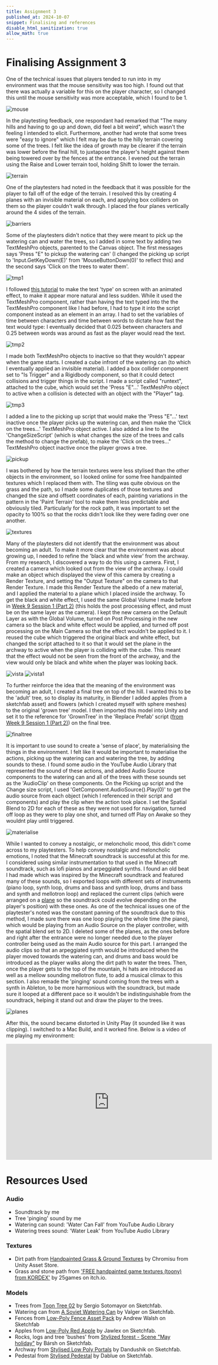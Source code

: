 ```yaml
---
title: Assignment 3
published_at: 2024-10-07
snippet: Finalising and references
disable_html_sanitization: true
allow_math: true
---
```


# Finalising Assignment 3

One of the technical issues that players tended to run into in my environment was that the mouse sensitivity was too high. I found out that there was actually a variable for this on the player character, so I changed this until the mouse sensitivity was more acceptable, which I found to be 1.

![mouse](/a3/mouse.png)

In the playtesting feedback, one respondant had remarked that "The many hills and having to go up and down, did feel a bit weird", which wasn't the feeling I intended to elicit. Furthermore, another had wrote that some trees were "easy to ignore" which I felt may be due to the hilly terrain covering some of the trees. I felt like the idea of growth may be clearer if the terrain was lower before the final hill, to juxtapose the player's height against them being towered over by the fences at the entrance. I evened out the terrain using the Raise and Lower terrain tool, holding Shift to lower the terrain. 

![terrain](/a3/terrain.png)

One of the playtesters had noted in the feedback that it was possible for the player to fall off of the edge of the terrain. I resolved this by creating 4 planes with an invisible material on each, and applying box colliders on them so the player couldn't walk through. I placed the four planes vertically around the 4 sides of the terrain.

![barriers](/a3/barriers.png)

Some of the playtesters didn't notice that they were meant to pick up the watering can and water the trees, so I added in some text by adding two TextMeshPro objects, parented to the Canvas object. The first messages says 'Press "E" to pickup the watering can' (I changed the picking up script to 'Input.GetKeyDown(E)' from 'MouseButtonDown(0)' to reflect this) and the second says 'Click on the trees to water them'.

![tmp1](/a3/tmp1.png)

I followed [this tutorial](https://www.youtube.com/watch?v=IqpgJlhtmoo&ab_channel=PixelbugStudio) to make the text 'type' on screen with an animated effect, to make it appear more natural and less sudden. While it used the TextMeshPro component, rather than having the text typed into the the TextMeshPro component like I had before, I had to type it into the script component instead as an element in an array. I had to set the variables of time between characters and time between words to dictate how fast the text would type: I eventually decided that 0.025 between characters and 0.25 between words was around as fast as the player would read the text. 

![tmp2](/a3/tmp2.png)

I made both TextMeshPro objects to inactive so that they wouldn't appear when the game starts. I created a cube infront of the watering can (to which I eventually applied an invisible material). I added a box collider component set to "Is Trigger" and a Rigidbody component, so that it could detect collisions and trigger things in the script. I made a script called "runtext", attached to the cube, which would set the 'Press "E"...' TextMeshPro object to active when a collision is detected with an object with the "Player" tag. 

![tmp3](/a3/tmp3.png)

I added a line to the picking up script that would make the 'Press "E"...' text inactive once the player picks up the watering can, and then make the 'Click on the trees...' TextMeshPro object active. I also added a line to the 'ChangeSizeScript' (which is what changes the size of the trees and calls the method to change the prefab), to make the 'Click on the trees..." TextMeshPro object inactive once the player grows a tree.

![pickup](/a3/pickup.png)

I was bothered by how the terrain textures were less stylised than the other objects in the environment, so I looked online for some free handpainted textures which I replaced them with. The tiling was quite obvious on the grass and the path, so I made some duplicates of those textures and changed the size and offsett coordinates of each, painting variations in the pattern in the 'Paint Terrain' tool to make them less predictable and obviously tiled. Particularly for the rock path, it was important to set the opacity to 100% so that the rocks didn't look like they were fading over one another.

![textures](/a3/textures.png)

Many of the playtesters did not identify that the environment was about becoming an adult. To make it more clear that the environment was about growing up, I needed to refine the 'black and white view' from the archway. From my research, I discovered a way to do this using a camera. First, I created a camera which looked out from the view of the archway. I could make an object which displayed the view of this camera by creating a Render Texture, and setting the "Output Texture" on the camera to that Render Texture. I made this Render Texture the albedo of a new material, and I applied the material to a plane which I placed inside the archway. To get the black and white effect, I used the same Global Volume I made before in [Week 9 Session 1 (Part 2)](https://jackreed050-dms1-blog-55.deno.dev/w9s1(2)) (this holds the post processing effect, and must be on the same layer as the camera). I kept the new camera on the Default Layer as with the Global Volume, turned on Post Processing in the new camera so the black and white effect would be applied, and turned off post processing on the Main Camera so that the effect wouldn't be applied to it. I reused the cube which triggered the original black and white effect, but changed the script attached to it so that it would set the plane in the archway to active when the player is colliding with the cube. This meant that the effect would not be seen from the front of the archway, and the view would only be black and white when the player was looking back. 

![vista](/a3/vista.png)
![vista1](/a3/vista1.png)

To further reinforce the idea that the meaning of the environment was becoming an adult, I created a final tree on top of the hill. I wanted this to be the 'adult' tree, so to display its maturity, in Blender I added apples (from a sketchfab asset) and flowers (which I created myself with sphere meshes) to the original 'grown tree' model. I then imported this model into Unity and set it to the reference for 'GrownTree' in the 'Replace Prefab' script ([from Week 9 Session 1 (Part 2)](https://jackreed050-dms1-blog-55.deno.dev/w9s1(2))) on the final tree.

![finaltree](/a3/finaltree.png)

It is important to use sound to create a 'sense of place', by materialising the things in the environment. I felt like it would be important to materialise the actions, picking up the watering can and watering the tree, by adding sounds to these. I found some audio in the YouTube Audio Library that represented the sound of these actions, and added Audio Source components to the watering can and all of the trees with these sounds set as the 'AudioClip' on these components. On the Picking up script and the Change size script, I used 'GetComponent.AudioSource().Play(0)' to get the audio source from each object (which I referenced in their script and components) and play the clip when the action took place. I set the Spatial Blend to 2D for each of these as they were not used for navigation, turned off loop as they were to play one shot, and turned off Play on Awake so they wouldnt play until triggered.

![materialise](/a3/finaltree.png)

While I wanted to convey a nostalgic, or meloncholic mood, this didn't come across to my playtesters. To help convey nostalgic and meloncholic emotions, I noted that the Minecraft soundtrack is successful at this for me. I considered using similar instrumentation to that used in the Minecraft soundtrack, such as lofi pianos and arpeggiated synths. I found an old beat I had made which was inspired by the Minecraft soundtrack and featured many of these sounds, so I exported loops with different sets of instruments (piano loop, synth loop, drums and bass and synth loop, drums and bass and synth and mellotron loop) and replaced the current clips (which were arranged on a [plane](https://jackreed050-dms1-blog-55.deno.dev/w8s2) so the soundtrack could evolve depending on the player's position) with these ones. As one of the technical issues one of the playtester's noted was the constant panning of the soundtrack due to this method, I made sure there was one loop playing the whole time (the piano), which would be playing from an Audio Source on the player controller, with the spatial blend set to 2D. I deleted some of the planes, as the ones before and right after the entrance were no longer needed due to the player controller being used as the main Audio source for this part. I arranged the audio clips so that an arpeggiated synth would be introduced when the player moved towards the watering can, and drums and bass would be introduced as the player walks along the dirt path to water the trees. Then, once the player gets to the top of the mountain, hi hats are introduced as well as a mellow sounding mellotron flute, to add a musical climax to this section. I also remade the 'pinging' sound coming from the trees with a synth in Ableton, to be more harmonious with the soundtrack, but made sure it looped at a different pace so it wouldn't be indistinguishable from the soundtrack, helping it stand out and draw the player to the trees.

![planes](/a3/planes.png)

After this, the sound became distorted in Unity Play (it sounded like it was clipping). I switched to a Mac Build, and it worked fine. Below is a video of me playing my environment:

<iframe width="560" height="315" src="https://www.youtube.com/embed/W1etzT0DvQw?si=XJBq_jw8jrQJcalM" title="YouTube video player" frameborder="0" allow="accelerometer; autoplay; clipboard-write; encrypted-media; gyroscope; picture-in-picture; web-share" referrerpolicy="strict-origin-when-cross-origin" allowfullscreen></iframe>

# Resources Used

### Audio

* Soundtrack by me
* Tree 'pinging' sound by me
* Watering can sound: 'Water Can Fall' from YouTube Audio Library
* Watering trees sound: 'Water Leak' from YouTube Audio Library

### Textures
* Dirt path from [Handpainted Grass & Ground Textures](https://assetstore.unity.com/packages/2d/textures-materials/nature/handpainted-grass-ground-textures-187634?srsltid=AfmBOorKtQDVsjcnOQ_jgxHRYqu6hNy9QumHbZQHJxkDm2myZQF1Tnx) by Chromisu from Unity Asset Store.
* Grass and stone path from ['FREE handpainted game textures (toony) from KORDEX'](https://25games.itch.io/25games-textures) by 25games on itch.io.

### Models
* Trees from [Toon Tree 02](https://sketchfab.com/3d-models/toon-tree-02-d631da94d5c14b85b44d9a737fef883f) by Sergio Sotomayor on Sketchfab.
* Watering can from [A Soviet Watering Can](https://sketchfab.com/3d-models/a-soviet-watering-can-3b6560e03f02453288764b894c319098)
by Valger on Sketchfab.
* Fences from [Low-Poly Fence Asset Pack](https://sketchfab.com/3d-models/low-poly-fence-asset-pack-d242ecdbb1bc418d95058aeb79b69112) by Andrew Walsh on Sketchfab
* Apples from [Low-Poly Red Apple](https://sketchfab.com/3d-models/low-poly-red-apple-365819e9c1de43e6ab24147ee25d4833) by Jawlex on Sketchfab.
* Rocks, logs and tree 'bushes' from [Stylized forest - Scene "May holiday"](https://sketchfab.com/3d-models/stylized-forest-scene-may-holiday-c4baeda6e099461ab507b48245609eae) by Bársh on Sketchfab.
* Archway from [Stylised Low Poly Portals](https://sketchfab.com/3d-models/stylized-low-poly-portals-400f812a70f34292a928fa3d556c538a) by Dandushik on Sketchfab.
* Pedestal from [Stylised Pedestal](https://sketchfab.com/3d-models/stylized-pedestal-b9b93e2767594b3ab6dc7e46d87a3128) by Dablue on Sketchfab.







